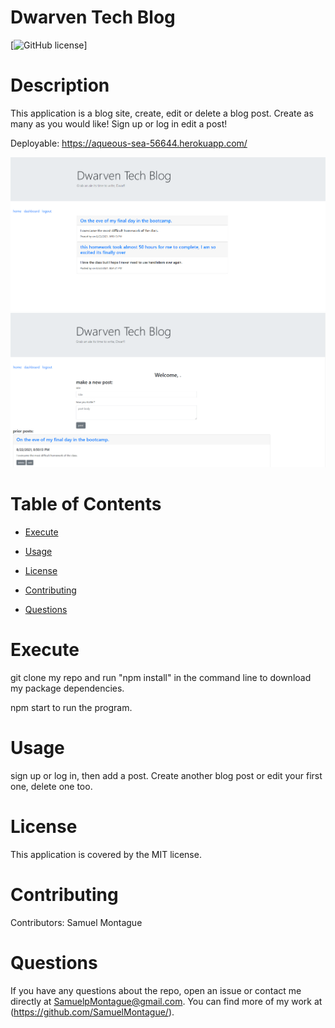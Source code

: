# Dwarven Tech Blog

[![GitHub license](https://img.shields.io/badge/license-MIT-blue.svg)]
  
# Description

   This application is a blog site, create, edit or delete a blog post. Create as many as you would like! Sign up or log in edit a post!

   Deployable: https://aqueous-sea-56644.herokuapp.com/

   ![screenshot](./public/images/techblogscreenshoot.PNG)
   ![screenshot](./public/images/techblogscreenshot2.png)

    
# Table of Contents

* [Execute](#Execute)
    
* [Usage](#usage)

* [License](#license)

* [Contributing](#contributing)

* [Questions](#questions)
    

# Execute   
git clone my repo and run "npm install" in the command line to download my package dependencies.

npm start to run the program.

# Usage
sign up or log in, then add a post. Create another blog post or edit your first one, delete one too.

# License

This application is covered by the MIT license.
    
# Contributing

Contributors: Samuel Montague

# Questions

If you have any questions about the repo, open an issue or contact me directly at SamuelpMontague@gmail.com. You can find more of my work at (https://github.com/SamuelMontague/).